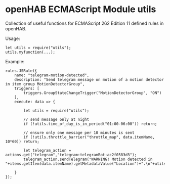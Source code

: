 # openHAB ECMAScript Module utils

Collection of useful functions for ECMAScript 262 Edition 11 defined rules
in openHAB.

Usage:

    let utils = require("utils");
    utils.myfunction(...);

Example:

    rules.JSRule({
        name: "telegram-motion-detected",
        description: "Send telegram message on motion of a motion detector in item group MotionDetectorGroup",
        triggers: [
            triggers.GroupStateChangeTrigger("MotionDetectorGroup", "ON")
        ],
        execute: data => {

            let utils = require("utils");

            // send message only at night
            if (!utils.time_of_day_is_in_period("01:00-06:00")) return;

            // ensure only one message per 10 minutes is sent
            if (!utils.throttle_barrier("throttle_map", data.itemName, 10*60)) return;

            let telegram_action = actions.get("telegram","telegram:telegramBot:ac2f0583d3");
            telegram_action.sendTelegram("WARNING! Motion detected in "+items.getItem(data.itemName).getMetadataValue("Location")+".\n"+utils.log_format_date());

        }
    });
